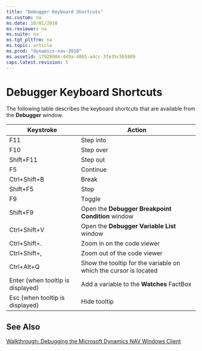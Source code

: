 ```yaml
---
title: "Debugger Keyboard Shortcuts"
ms.custom: na
ms.date: 10/01/2018
ms.reviewer: na
ms.suite: na
ms.tgt_pltfrm: na
ms.topic: article
ms.prod: "dynamics-nav-2018"
ms.assetid: 17928084-4d9a-4865-a4cc-3fe35c5b5809
caps.latest.revision: 5
---
```

# Debugger Keyboard Shortcuts
The following table describes the keyboard shortcuts that are available from the **Debugger** window.  

|Keystroke|Action|  
|---------------|------------|  
|F11|Step into|  
|F10|Step over|  
|Shift+F11|Step out|  
|F5|Continue|  
|Ctrl+Shift+B|Break|  
|Shift+F5|Stop|  
|F9|Toggle|  
|Shift+F9|Open the **Debugger Breakpoint Condition** window|  
|Ctrl+Shift+V|Open the **Debugger Variable List** window|  
|Ctrl+Shift+.|Zoom in on the code viewer|  
|Ctrl+Shift+,|Zoom out of the code viewer|  
|Ctrl+Alt+Q|Show the tooltip for the variable on which the cursor is located|  
|Enter \(when tooltip is displayed\)|Add a variable to the **Watches** FactBox|  
|Esc \(when tooltip is displayed\)|Hide tooltip|  

## See Also  
 [Walkthrough: Debugging the Microsoft Dynamics NAV Windows Client](Walkthrough--Debugging-the-Microsoft-Dynamics-NAV-Windows-Client.md)
